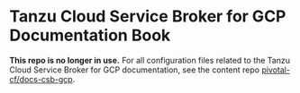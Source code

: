 #  Tanzu Cloud Service Broker for GCP Documentation Book

**This repo is no longer in use.** For all configuration files related to the
Tanzu Cloud Service Broker for GCP documentation, see the content repo [pivotal-cf/docs-csb-gcp](https://github.com/pivotal-cf/docs-csb-gcp).
